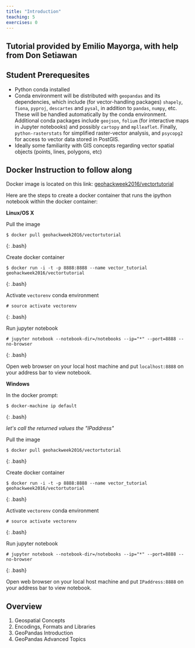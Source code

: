 ```yaml
---
title: "Introduction"
teaching: 5
exercises: 0
---
```


## Tutorial provided by Emilio Mayorga, with help from Don Setiawan

## Student Prerequesites
- Python conda installed
- Conda environment will be distributed with `geopandas` and its dependencies, which include (for vector-handling packages) `shapely`, `fiona`, `pyproj`, `descartes` and `pysal`, in addition to `pandas`, `numpy`, etc. These will be handled automatically by the conda environment. Additional conda packages include `geojson`, `folium` (for interactive maps in Jupyter notebooks) and possibly `cartopy` and `mplleaflet`. Finally, `python-rasterstats` for simplified raster-vector analysis, and `psycopg2` for access to vector data stored in PostGIS.
- Ideally some familiarity with GIS concepts regarding vector spatial objects (points, lines, polygons, etc)

## Docker Instruction to follow along

Docker image is located on this link: [geohackweek2016/vectortutorial](https://hub.docker.com/r/geohackweek2016/vectortutorial/)

Here are the steps to create a docker container that runs the ipython notebook within the docker container:

**Linux/OS X**

Pull the image
  
~~~
$ docker pull geohackweek2016/vectortutorial
~~~
{: .bash}

Create docker container

~~~
$ docker run -i -t -p 8888:8888 --name vector_tutorial geohackweek2016/vectortutorial
~~~
{: .bash}

Activate `vectorenv` conda environment

~~~
# source activate vectorenv
~~~
{: .bash}

Run jupyter notebook

~~~
# jupyter notebook --notebook-dir=/notebooks --ip="*" --port=8888 --no-browser
~~~
{: .bash}

Open web browser on your local host machine and put `localhost:8888` on your address bar to view notebook.

**Windows**

In the docker prompt:

~~~
$ docker-machine ip default
~~~
{: .bash}

*let's call the returned values the "IPaddress"*

Pull the image

~~~
$ docker pull geohackweek2016/vectortutorial
~~~
{: .bash}

Create docker container

~~~
$ docker run -i -t -p 8888:8888 --name vector_tutorial geohackweek2016/vectortutorial
~~~
{: .bash}

Activate `vectorenv` conda environment

~~~
# source activate vectorenv
~~~
{: .bash}

Run jupyter notebook

~~~
# jupyter notebook --notebook-dir=/notebooks --ip="*" --port=8888 --no-browser
~~~
{: .bash}

Open web browser on your local host machine and put `IPaddress:8888` on your address bar to view notebook.

## Overview
1. Geospatial Concepts
2. Encodings, Formats and Libraries
3. GeoPandas Introduction
4. GeoPandas Advanced Topics

